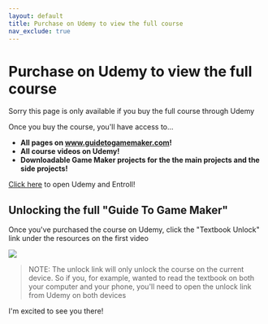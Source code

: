 ```yaml
---
layout: default
title: Purchase on Udemy to view the full course
nav_exclude: true
---
```


# Purchase on Udemy to view the full course

Sorry this page is only available if you buy the full course through Udemy

Once you buy the course, you'll have access to...

 * **All pages on www.guidetogamemaker.com!**
 * **All course videos on Udemy!**
 * **Downloadable Game Maker projects for the the main projects and the side projects!**

[Click here](https://www.udemy.com/course/draft/4219462/?instructorPreviewMode=guest) to open Udemy and Entroll!

## Unlocking the full "Guide To Game Maker"

Once you've purchased the course on Udemy, click the "Textbook Unlock" link under the resources on the first video

![](../images/textbook_unlock.png)

> NOTE: The unlock link will only unlock the course on the current device. So if you, for example, wanted to read the textbook on both your computer and your phone, you'll need to open the unlock link from Udemy on both devices

I'm excited to see you there!
